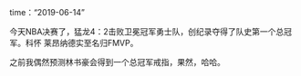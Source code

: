 time：“2019-06-14”



今天NBA决赛了，猛龙4：2击败卫冕冠军勇士队，创纪录夺得了队史第一个总冠军。科怀 莱昂纳德实至名归FMVP。

之前我偶然预测林书豪会得到一个总冠军戒指，果然，哈哈。